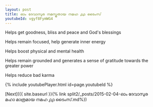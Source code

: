 ```yaml
---
layout: post
title: ഓം ദേവാസുര നമസ്കൃതായ നമഹ ൧൧ ടൈംസ്
youtubeId: vgyf8FymWG4
---
```

 
 
Helps get goodness, bliss and peace and God's blessings
 
Helps remain focused, help generate inner energy 
 
Helps boost physical and mental health 
 
Helps remain grounded and generates a sense of gratitude towards the greater power 
 
Helps reduce bad karma
 
 
 
 


{% include youtubePlayer.html id=page.youtubeId %}
 
[Next]({{ site.baseurl }}{% link  split2/_posts/2015-02-04-ഓം ദേവാസുര മഹാ മാത്രമായ നമഹ ൧൧ ടൈംസ്.md%})
 
